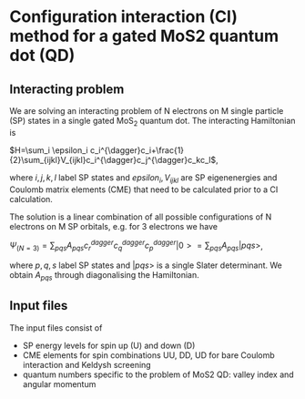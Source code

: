 # Configuration interaction (CI) method for a gated MoS2 quantum dot (QD)

## Interacting problem

We are solving an interacting problem of N electrons on M single particle (SP) states in a single gated MoS$_2$ quantum dot. The interacting Hamiltonian is

$H=\sum_i \epsilon_i c_i^{\dagger}c_i+\frac{1}{2}\sum_{ijkl}V_{ijkl}c_i^{\dagger}c_j^{\dagger}c_kc_l$,

where $i,j,k,l$ label SP states and $epsilon_i, V_{ijkl}$ are SP eigenenergies and Coulomb matrix elements (CME) that need to be calculated prior to a CI calculation.

The solution is a linear combination of all possible configurations of N electrons on M SP orbitals, e.g. for 3 electrons we have

$\Psi_(N=3)=\sum_{pqs}A_{pqs}c_r^{dagger}c_q^{dagger}c_p^{dagger}|0>=\sum_{pqs}A_{pqs}|pqs>$,

where $p,q,s$ label SP states and $|pqs>$ is a single Slater determinant. We obtain $A_{pqs}$ through diagonalising the Hamiltonian.


## Input files

The input files consist of
* SP energy levels for spin up (U) and down (D)
* CME elements for spin combinations UU, DD, UD for bare Coulomb interaction and Keldysh screening
* quantum numbers specific to the problem of MoS2 QD: valley index and angular momentum

  
